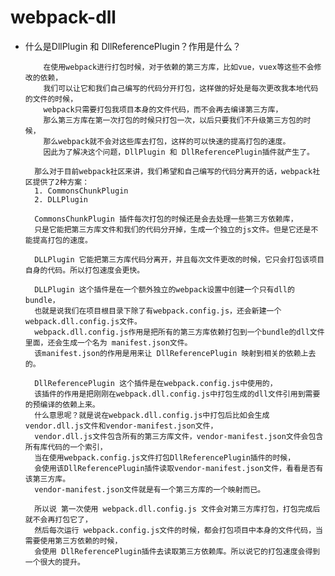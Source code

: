 # webpack-dll #

- 什么是DllPlugin 和 DllReferencePlugin？作用是什么？

          在使用webpack进行打包时候，对于依赖的第三方库，比如vue，vuex等这些不会修改的依赖，
          我们可以让它和我们自己编写的代码分开打包，这样做的好处是每次更改我本地代码的文件的时候，
          webpack只需要打包我项目本身的文件代码，而不会再去编译第三方库，
          那么第三方库在第一次打包的时候只打包一次，以后只要我们不升级第三方包的时候，
          那么webpack就不会对这些库去打包，这样的可以快速的提高打包的速度。
          因此为了解决这个问题，DllPlugin 和 DllReferencePlugin插件就产生了。

        那么对于目前webpack社区来讲，我们希望和自己编写的代码分离开的话，webpack社区提供了2种方案：
        1. CommonsChunkPlugin
        2. DLLPlugin

        CommonsChunkPlugin 插件每次打包的时候还是会去处理一些第三方依赖库，
        只是它能把第三方库文件和我们的代码分开掉，生成一个独立的js文件。但是它还是不能提高打包的速度。

        DLLPlugin 它能把第三方库代码分离开，并且每次文件更改的时候，它只会打包该项目自身的代码。所以打包速度会更快。

        DLLPlugin 这个插件是在一个额外独立的webpack设置中创建一个只有dll的bundle，
        也就是说我们在项目根目录下除了有webpack.config.js，还会新建一个webpack.dll.config.js文件。
        webpack.dll.config.js作用是把所有的第三方库依赖打包到一个bundle的dll文件里面，还会生成一个名为 manifest.json文件。
        该manifest.json的作用是用来让 DllReferencePlugin 映射到相关的依赖上去的。

        DllReferencePlugin 这个插件是在webpack.config.js中使用的，
        该插件的作用是把刚刚在webpack.dll.config.js中打包生成的dll文件引用到需要的预编译的依赖上来。
        什么意思呢？就是说在webpack.dll.config.js中打包后比如会生成 vendor.dll.js文件和vendor-manifest.json文件，
        vendor.dll.js文件包含所有的第三方库文件，vendor-manifest.json文件会包含所有库代码的一个索引，
        当在使用webpack.config.js文件打包DllReferencePlugin插件的时候，
        会使用该DllReferencePlugin插件读取vendor-manifest.json文件，看看是否有该第三方库。
        vendor-manifest.json文件就是有一个第三方库的一个映射而已。

        所以说 第一次使用 webpack.dll.config.js 文件会对第三方库打包，打包完成后就不会再打包它了，
        然后每次运行 webpack.config.js文件的时候，都会打包项目中本身的文件代码，当需要使用第三方依赖的时候，
        会使用 DllReferencePlugin插件去读取第三方依赖库。所以说它的打包速度会得到一个很大的提升。
